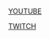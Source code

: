 [YOUTUBE](https://www.youtube.com/channel/UCo3inyw0ImJIrdZSafN3sEg)

[TWITCH](https://www.twitch.tv/jackgoldwind)
